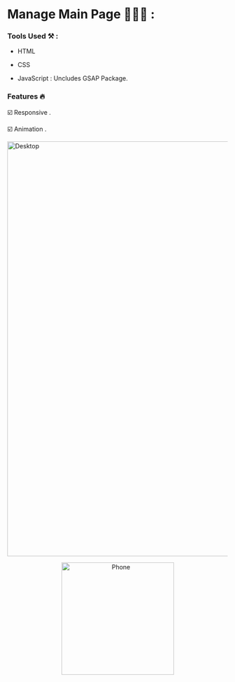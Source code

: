 # Manage Main Page 👨🏻‍💻 : 

### Tools Used ⚒️ : 

- HTML
  
- CSS
  
- JavaScript : Uncludes GSAP Package.

### Features 🔥

☑️ Responsive .

☑️ Animation .

<img width="949" alt="Desktop" src="https://github.com/moadhamousti/Manage/assets/118165767/441cee80-07a5-460f-b5c4-d3e408389b73">


<p align="center">
  <img width="257" alt="Phone" src="https://github.com/moadhamousti/Manage/assets/118165767/0ffc5f76-ff65-43a7-8bc9-cbc51470a22b">
</p>

